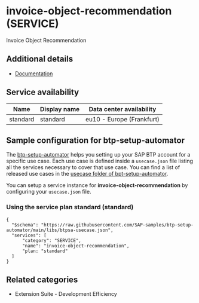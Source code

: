 # invoice-object-recommendation (SERVICE)

Invoice Object Recommendation

## Additional details
- [Documentation](https://help.sap.com/viewer/product/Invoice_Object_Recommendation)

## Service availability

| Name | Display name | Data center availability  |
|------|----------------|---------------------------|
|  standard  |  standard  | eu10 - Europe (Frankfurt)  |

## Sample configuration for btp-setup-automator

The [btp-setup-automator](https://github.com/SAP-samples/btp-setup-automator) helps you setting up your SAP BTP account for a specific use case. Each use case is defined inside a `usecase.json` file listing all the services necessary to cover that use case. You can find a list of released use cases in the [usecase folder of bpt-setup-automator](https://github.com/SAP-samples/btp-setup-automator/tree/main/usecases).

You can setup a service instance for **invoice-object-recommendation** by configuring your `usecase.json` file.

### Using the service plan **standard** (standard)

````
{
  "$schema": "https://raw.githubusercontent.com/SAP-samples/btp-setup-automator/main/libs/btpsa-usecase.json",
  "services": [
      "category": "SERVICE",
      "name": "invoice-object-recommendation",
      "plan: "standard"
  ]
}
````


## Related categories
- Extension Suite - Development Efficiency